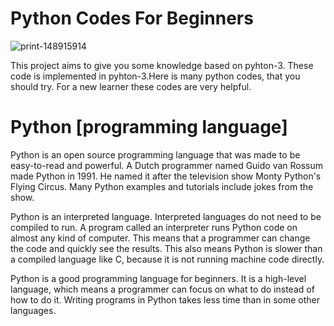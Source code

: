 # Python Codes For Beginners

![print-148915914](https://user-images.githubusercontent.com/72150854/97144315-3b22e380-178a-11eb-8c6b-0b76dd5de5cc.jpg)

This project aims to give you some knowledge based on pyhton-3.
These code is implemented in pyhton-3.Here is many python codes, that you should try.
For a new learner these codes are very helpful.

# Python [programming language]
Python is an open source programming language that was made to be easy-to-read and powerful. A Dutch programmer named Guido van Rossum made Python in 1991. He named it after the television show Monty Python's Flying Circus. Many Python examples and tutorials include jokes from the show.

Python is an interpreted language. Interpreted languages do not need to be compiled to run. A program called an interpreter runs Python code on almost any kind of computer. This means that a programmer can change the code and quickly see the results. This also means Python is slower than a compiled language like C, because it is not running machine code directly.

Python is a good programming language for beginners. It is a high-level language, which means a programmer can focus on what to do instead of how to do it. Writing programs in Python takes less time than in some other languages.

